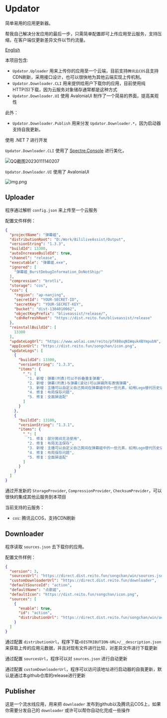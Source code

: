 # Updator
简单易用的应用更新器。

帮我自己解决分发应用的最后一步，只需简单配置即可上传应用至云服务，支持压缩，在客户端仅更新差异文件以节约流量。

[English](README.en.md)

本项目包含:
- `Updator.Uploader` 用来上传你的应用至一个云端，目前支持`腾讯云COS`且支持CDN刷新，采用接口设计，也可以很快地为其他云端实现上传机制。
- `Updator.Downloader.CLI` 用来提供给用户下载你的应用，目前使用纯HTTP(S)下载，因为云服务对象储存通常都是这种方式
- `Updator.Downloader.UI` 使用 AvaloniaUI 制作了一个简易的界面，提高美观性

此外：
- `Updator.Downloader.Publish` 用来分发 `Updator.Downloader.*`，因为启动器支持自我更新。

使用 .NET 7 进行开发

`Updator.Downloader.CLI` 使用了 [Spectre.Console](https://spectreconsole.net/) 进行美化，

![QQ截图20230111140207](https://user-images.githubusercontent.com/29846655/211731428-c8034a7a-d7fc-46ce-8a18-1ac3b09b69a6.png)

`Updator.Downloader.UI` 使用了 AvaloniaUI

![img.png](img.png)

## Uploader 
程序通过解析 `config.json` 来上传至一个云服务

配置文件样例：
```json
{
  "projectName": "弹幕姬",
  "distributionRoot": "D:/Work/BililiveAssist/Output",
  "versionString": "1.3.3",
  "buildId": 13300,
  "autoIncreaseBuildId": true,
  "channel": "release",
  "executable": "弹幕姬.exe",
  "ignored": [
    "弹幕姬_BurstDebugInformation_DoNotShip/" 
  ],
  "compression": "brotli",
  "storage": "cos",
  "cos": {
    "region": "ap-nanjing",
    "secretId": "YOUR-SECRET-ID",
    "secretKey": "YOUR-SECRET-KEY",
    "bucket": "dist-1304010062",
    "objectKeyPrefix": "bliveassist/release/",
    "cdnRefreshRoot": "https://dist.reito.fun/bliveassist/release"
  },
  "reinstallBuildId": [
    13300
  ],
  "updateLogUrl": "https://www.wolai.com/reito/pfX88oqN1Wquk4BYmpubN",
  "appIconUrl": "https://dist.reito.fun/songchan/icon.png",
  "updateLogs": [
    {
      "buildId": 13300,
      "versionString": "1.3.3",
      "items": {
        "_": [
          "1. 新增：弹幕(列表)可以不折叠重复弹幕",
          "2. 新增：弹幕(列表)与弹幕(滚动)可以屏蔽所有表情弹幕",
          "3. 新增：主播可以自定义自己房间在弹幕姬中的一些元素，如用Logo替代历史记录中的文字",
          "4. 修复：布局保存问题",
          "5. 修复：全面屏适配"
        ]
      }
    }, 
    {
      "buildId": 13100,
      "versionString": "1.3.1",
      "items": {
        "_": [
          "1. 修复：部分房间无法使用",
          "2. 修复：布局无法保存",
          "3. 新增：主播可以自定义自己房间在弹幕姬中的一些元素，如用Logo替代历史记录中的文字",
          "4. 修复：布局保存问题",
          "5. 修复：全面屏适配"
        ]
      }
    } 
  ]
}
```

通过开发新的 `StorageProvider`, `CompressionProvider`, `ChecksumProvider`，可以很快的集成其他云服务到本项目 

当前支持的云服务：
- `cos`: 腾讯云COS，支持CDN刷新

## Downloader 
程序读取 `sources.json` 去下载你的应用。

配置文件样例：
```json
{
  "version": 3,
  "sourcesUrl": "https://direct.dist.reito.fun/songchan/win/sources.json",
  "customDownloaderUrl": "https://direct.dist.reito.fun/downloader",
  "defaultSourceId": "action",
  "defaultName": "点歌姬",
  "defaultIcon": "https://dist.reito.fun/songchan/icon.png",
  "sources": [
    {
      "enable": true,
      "id": "action",
      "distributionUrl": "https://direct.dist.reito.fun/songchan/win/action"
    }
  ]
}

```

通过配置 `distributionUrl`，程序下载`<DISTRIBUTION-URL>/__description.json`来获取上传的应用元数据，并且对现有文件进行比较，对差异文件进行下载更新

通过配置 `sourcesUrl`，程序可以对 `sources.json` 进行自动更新

通过配置 `customDownloaderUrl`，程序可以访问该地址进行启动器的自我更新，默认是通过本github仓库的release进行更新

## Publisher
这是一个流水线应用，用来把 `downloader` 发布到github以及腾讯云COS上，如果你需要分发自己的 `downloader` 或许可以帮你自动化完成一些操作
